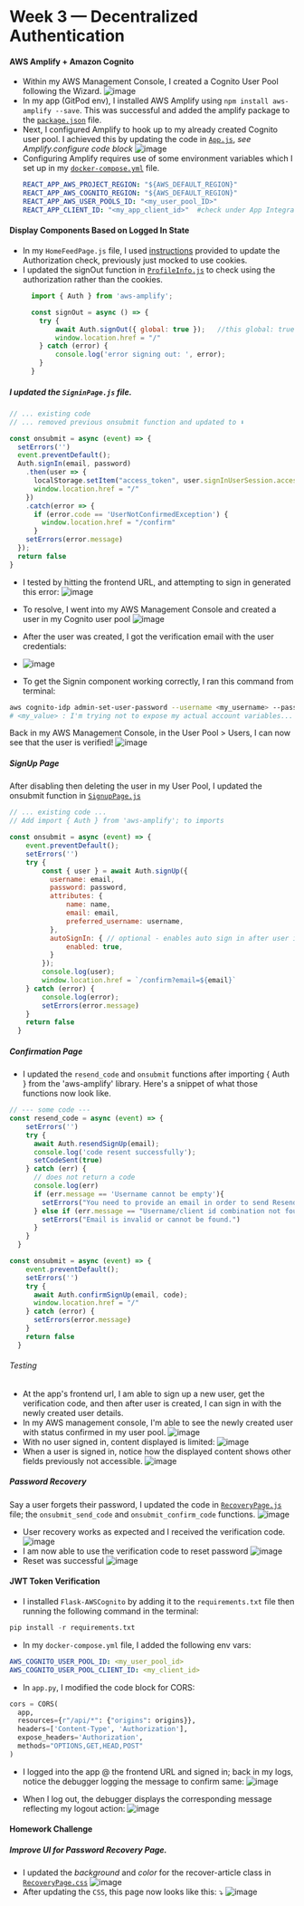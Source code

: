 # Week 3 — Decentralized Authentication

#### AWS Amplify + Amazon Cognito
- Within my AWS Management Console, I created a Cognito User Pool following the Wizard.
  ![image](https://github.com/erdookuhwa/aws-bootcamp-cruddur-2023/blob/main/_docs/assets/week3_cognito_userpool.png)
- In my app (GitPod env), I installed AWS Amplify using `npm install aws-amplify --save`. This was successful and added the amplify package to the [`package.json`](https://github.com/erdookuhwa/aws-bootcamp-cruddur-2023/blob/main/frontend-react-js/package.json) file. 
- Next, I configured Amplify to hook up to my already created Cognito user pool. I achieved this by updating the code in [`App.js`](https://github.com/erdookuhwa/aws-bootcamp-cruddur-2023/blob/main/frontend-react-js/src/App.js), _see Amplify.configure code block_
  ![image](https://github.com/erdookuhwa/aws-bootcamp-cruddur-2023/blob/main/_docs/assets/week3_awsAmplifyConfigure.png)
- Configuring Amplify requires use of some environment variables which I set up in my [`docker-compose.yml`](https://github.com/erdookuhwa/aws-bootcamp-cruddur-2023/blob/main/docker-compose.yml) file.
  ```yml
  REACT_APP_AWS_PROJECT_REGION: "${AWS_DEFAULT_REGION}"
  REACT_APP_AWS_COGNITO_REGION: "${AWS_DEFAULT_REGION}"
  REACT_APP_AWS_USER_POOLS_ID: "<my_user_pool_ID>"
  REACT_APP_CLIENT_ID: "<my_app_client_id>"  #check under App Integration tab in your User Pool
  ```
  
#### Display Components Based on Logged In State
- In my `HomeFeedPage.js` file, I used [instructions](https://github.com/omenking/aws-bootcamp-cruddur-2023/blob/week-3/journal/week3.md) provided to update the Authorization check, previously just mocked to use cookies.
- I updated the signOut function in [`ProfileInfo.js`](https://github.com/erdookuhwa/aws-bootcamp-cruddur-2023/blob/main/frontend-react-js/src/components/ProfileInfo.js) to check using the authorization rather than the cookies.
  ```js
    import { Auth } from 'aws-amplify';

    const signOut = async () => {
      try {
          await Auth.signOut({ global: true });   //this global: true signs out every instance currently signed in. i.e. from every device or browser tab.
          window.location.href = "/"
      } catch (error) {
          console.log('error signing out: ', error);
      }
    }
  ```

##### I updated the `SigninPage.js` file.
  ```js
  // ... existing code
  // ... removed previous onsubmit function and updated to ⬇️
  
  const onsubmit = async (event) => {
    setErrors('')
    event.preventDefault();
    Auth.signIn(email, password)
      .then(user => {
        localStorage.setItem("access_token", user.signInUserSession.accessToken.jwtToken)
        window.location.href = "/"
      })
      .catch(error => {
        if (error.code == 'UserNotConfirmedException') {
          window.location.href = "/confirm"
        }
      setErrors(error.message)
    });
    return false
  }
  ```
- I tested by hitting the frontend URL, and attempting to sign in generated this error:
  ![image](https://github.com/erdookuhwa/aws-bootcamp-cruddur-2023/blob/main/_docs/assets/week3_signinerror.png)
  
- To resolve, I went into my AWS Management Console and created a user in my Cognito user pool
  ![image](https://github.com/erdookuhwa/aws-bootcamp-cruddur-2023/blob/main/_docs/assets/week3_cognito_user.png)
  
- After the user was created, I got the verification email with the user credentials: 
- ![image](https://github.com/erdookuhwa/aws-bootcamp-cruddur-2023/blob/main/_docs/assets/week3_cognitoUserEmailConfirmation.png)
- To get the Signin component working correctly, I ran this command from terminal:
```sh
aws cognito-idp admin-set-user-password --username <my_username> --password <my_password> --user-pool-id <my_user_pool-id> --permanent
# <my_value> : I'm trying not to expose my actual account variables...
```
Back in my AWS Management Console, in the User Pool > Users, I can now see that the user is verified!
  ![image](https://github.com/erdookuhwa/aws-bootcamp-cruddur-2023/blob/main/_docs/assets/week3_userVerified.png)


##### SignUp Page
After disabling then deleting the user in my User Pool, I updated the onsubmit function in [`SignupPage.js`](https://github.com/erdookuhwa/aws-bootcamp-cruddur-2023/blob/main/frontend-react-js/src/pages/SignupPage.js)
```js
// ... existing code ...
// Add import { Auth } from 'aws-amplify'; to imports

const onsubmit = async (event) => {
    event.preventDefault();
    setErrors('')
    try {
        const { user } = await Auth.signUp({
          username: email,
          password: password,
          attributes: {
              name: name,
              email: email,
              preferred_username: username,
          },
          autoSignIn: { // optional - enables auto sign in after user is confirmed
              enabled: true,
          }
        });
        console.log(user);
        window.location.href = `/confirm?email=${email}`
    } catch (error) {
        console.log(error);
        setErrors(error.message)
    }
    return false
  }
```
##### Confirmation Page
- I updated the `resend_code` and `onsubmit` functions after importing { Auth } from the 'aws-amplify' library. Here's a snippet of what those functions now look like.
```js
// --- some code ---
const resend_code = async (event) => {
    setErrors('')
    try {
      await Auth.resendSignUp(email);
      console.log('code resent successfully');
      setCodeSent(true)
    } catch (err) {
      // does not return a code
      console.log(err)
      if (err.message == 'Username cannot be empty'){
        setErrors("You need to provide an email in order to send Resend Activiation Code")   
      } else if (err.message == "Username/client id combination not found."){
        setErrors("Email is invalid or cannot be found.")   
      }
    }
  }

const onsubmit = async (event) => {
    event.preventDefault();
    setErrors('')
    try {
      await Auth.confirmSignUp(email, code);
      window.location.href = "/"
    } catch (error) {
      setErrors(error.message)
    }
    return false
  }

```
###### Testing
- At the app's frontend url, I am able to sign up a new user, get the verification code, and then after user is created, I can sign in with the newly created user details. 
- In my AWS management console, I'm able to see the newly created user with status confirmed in my user pool.
  ![image](https://github.com/erdookuhwa/aws-bootcamp-cruddur-2023/blob/main/_docs/assets/week3_userCreatedInCognito.png)
- With no user signed in, content displayed is limited:
  ![image](https://github.com/erdookuhwa/aws-bootcamp-cruddur-2023/blob/main/_docs/assets/week3_noSignedInUser.png)
- When a user is signed in, notice how the displayed content shows other fields previously not accessible.
  ![image](https://github.com/erdookuhwa/aws-bootcamp-cruddur-2023/blob/main/_docs/assets/week3_userSignedIn.png)


##### Password Recovery
Say a user forgets their password, I updated the code in [`RecoveryPage.js`](https://github.com/erdookuhwa/aws-bootcamp-cruddur-2023/blob/main/frontend-react-js/src/pages/RecoverPage.js) file; the `onsubmit_send_code` and `onsubmit_confirm_code` functions.
![image](https://github.com/erdookuhwa/aws-bootcamp-cruddur-2023/blob/main/_docs/assets/week3_pwdRecoveryPage.png)
- User recovery works as expected and I received the verification code.
  ![image](https://github.com/erdookuhwa/aws-bootcamp-cruddur-2023/blob/main/_docs/assets/week3_userVerifyCodes.png)
- I am now able to use the verification code to reset password
  ![image](https://github.com/erdookuhwa/aws-bootcamp-cruddur-2023/blob/main/_docs/assets/week3_recoveryPage.png)
- Reset was successful
  ![image](https://github.com/erdookuhwa/aws-bootcamp-cruddur-2023/blob/main/_docs/assets/week3_successfulReset.png)

#### JWT Token Verification
- I installed `Flask-AWSCognito` by adding it to the `requirements.txt` file then running the following command in the terminal:
```py
pip install -r requirements.txt
```
- In my `docker-compose.yml` file, I added the following env vars:
```yml
AWS_COGNITO_USER_POOL_ID: <my_user_pool_id>
AWS_COGNITO_USER_POOL_CLIENT_ID: <my_client_id>
```
- In `app.py`, I modified the code block for CORS:
```py
cors = CORS(
  app, 
  resources={r"/api/*": {"origins": origins}},
  headers=['Content-Type', 'Authorization'], 
  expose_headers='Authorization',
  methods="OPTIONS,GET,HEAD,POST"
)
```
- I logged into the app @ the frontend URL and signed in; back in my logs, notice the debugger logging the message to confirm same:
  ![image](https://github.com/erdookuhwa/aws-bootcamp-cruddur-2023/blob/main/_docs/assets/week3_jwtAuthenticated.png)
  
- When I log out, the debugger displays the corresponding message reflecting my logout action:
  ![image](https://github.com/erdookuhwa/aws-bootcamp-cruddur-2023/blob/main/_docs/assets/week3_jwtUnauthenticated.png)



#### Homework Challenge
##### Improve UI for Password Recovery Page.
- I updated the _background_ and _color_ for the recover-article class in [`RecoveryPage.css`](https://github.com/erdookuhwa/aws-bootcamp-cruddur-2023/blob/main/frontend-react-js/src/pages/RecoverPage.css)
  ![image](https://github.com/erdookuhwa/aws-bootcamp-cruddur-2023/blob/main/_docs/assets/week3_recoveryPageCSS.png)
- After updating the `CSS`, this page now looks like this: ⤵️
  ![image](https://github.com/erdookuhwa/aws-bootcamp-cruddur-2023/blob/main/_docs/assets/week3_updatedUIRecoveryPage.png)
